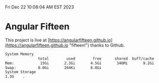 Fri Dec 22 10:08:04 AM EST 2023

# Angular Fifteen


This project is live at [https://angularfifteen.github.io](https://angularfifteen.github.io "fifteen!") thanks to Github.

```bash
System Memory
               total        used        free      shared  buff/cache   available
Mem:            15Gi       2.3Gi       4.5Gi       346Mi       9.2Gi        13Gi
Swap:          8.0Gi       264Ki       8.0Gi
System Storage
1.3G	.
